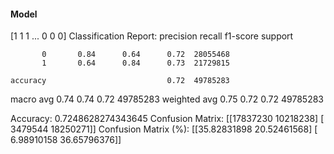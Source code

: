 #### Model
[1 1 1 ... 0 0 0]
Classification Report:
              precision    recall  f1-score   support

           0       0.84      0.64      0.72  28055468
           1       0.64      0.84      0.73  21729815

    accuracy                           0.72  49785283
   macro avg       0.74      0.74      0.72  49785283
weighted avg       0.75      0.72      0.72  49785283

Accuracy: 0.7248628274343645
Confusion Matrix:
[[17837230 10218238]
 [ 3479544 18250271]]
Confusion Matrix (%):
[[35.82831898 20.52461568]
 [ 6.98910158 36.65796376]]
